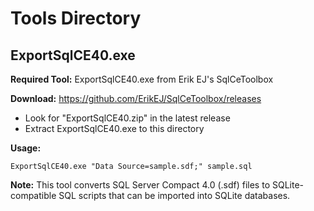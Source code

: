# Tools Directory

## ExportSqlCE40.exe

**Required Tool:** ExportSqlCE40.exe from Erik EJ's SqlCeToolbox

**Download:** https://github.com/ErikEJ/SqlCeToolbox/releases
- Look for "ExportSqlCE40.zip" in the latest release
- Extract ExportSqlCE40.exe to this directory

**Usage:** 
```
ExportSqlCE40.exe "Data Source=sample.sdf;" sample.sql
```

**Note:** This tool converts SQL Server Compact 4.0 (.sdf) files to SQLite-compatible SQL scripts that can be imported into SQLite databases.